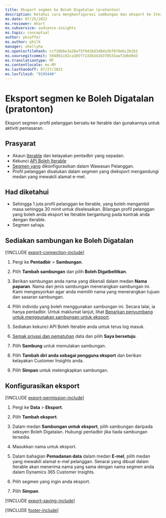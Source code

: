 ```yaml
---
title: Eksport segmen ke Boleh Digatalan (pratonton)
description: Ketahui cara mengkonfigurasi sambungan dan eksport ke Iterable.
ms.date: 07/25/2022
ms.reviewer: mhart
ms.subservice: audience-insights
ms.topic: conceptual
author: pkieffer
ms.author: philk
manager: shellyha
ms.openlocfilehash: ccf10b6e3a28a75f9d1bd3d8da3bf870ebc2b1b2
ms.sourcegitcommit: 594081c82ca385f7143b3416378533aaf2d6d0d3
ms.translationtype: MT
ms.contentlocale: ms-MY
ms.lasthandoff: 07/27/2022
ms.locfileid: "9195440"
---
```

# <a name="export-segments-to-iterable-preview"></a>Eksport segmen ke Boleh Digatalan (pratonton)

Eksport segmen profil pelanggan bersatu ke Iterable dan gunakannya untuk aktiviti pemasaran.

## <a name="prerequisites"></a>Prasyarat

- Akaun [Iterable](https://iterable.com/) dan kelayakan pentadbir yang sepadan.
- Kekunci [API Boleh Iterable](https://support.iterable.com/hc/en-us/articles/360043464871)
- [Segmen yang](segments.md) dikonfigurasikan dalam Wawasan Pelanggan.
- Profil pelanggan disatukan dalam segmen yang dieksport mengandungi medan yang mewakili alamat e-mel.

## <a name="known-limitations"></a>Had diketahui

- Sehingga 1 juta profil pelanggan ke Iterable, yang boleh mengambil masa sehingga 30 minit untuk diselesaikan. Bilangan profil pelanggan yang boleh anda eksport ke Iterable bergantung pada kontrak anda dengan Iterable.
- Segmen sahaja.

## <a name="set-up-connection-to-iterable"></a>Sediakan sambungan ke Boleh Digatalan

[!INCLUDE [export-connection-include](includes/export-connection-admn.md)]

1. Pergi ke **Pentadbir** > **Sambungan**.

1. Pilih **Tambah sambungan** dan pilih **Boleh Digatbelitkan**.

1. Berikan sambungan anda nama yang dikenali dalam medan **Nama paparan**. Nama dan jenis sambungan menerangkan sambungan ini. Kami mengesyorkan agar anda memilih nama yang menerangkan tujuan dan sasaran sambungan.

1. Pilih individu yang boleh menggunakan sambungan ini. Secara lalai, ia hanya pentadbir. Untuk maklumat lanjut, lihat [Benarkan penyumbang untuk menggunakan sambungan untuk eksport](connections.md#allow-contributors-to-use-a-connection-for-exports).

1. Sediakan kekunci API Boleh Iterable anda untuk terus log masuk.

1. [Semak privasi dan pematuhan](connections.md#data-privacy-and-compliance) data dan pilih **Saya bersetuju**.

1. Pilih **Sambung** untuk memulakan sambungan.

1. Pilih **Tambah diri anda sebagai pengguna eksport** dan berikan kelayakan Customer Insights anda.

1. Pilih **Simpan** untuk melengkapkan sambungan.

## <a name="configure-an-export"></a>Konfigurasikan eksport

[!INCLUDE [export-permission-include](includes/export-permission.md)]

1. Pergi ke **Data** > **Eksport**.

1. Pilih **Tambah eksport**.

1. Dalam medan **Sambungan untuk eksport**, pilih sambungan daripada seksyen Boleh Digatalan. Hubungi pentadbir jika tiada sambungan tersedia.

1. Masukkan nama untuk eksport.

1. Dalam bahagian **Pemadanan data** dalam medan **E-mel**, pilih medan yang mewakili alamat e-mel pelanggan. Senarai yang dibuat dalam Iterable akan menerima nama yang sama dengan nama segmen anda dalam Dynamics 365 Customer Insights.

1. Pilih segmen yang ingin anda eksport.

1. Pilih **Simpan**.

[!INCLUDE [export-saving-include](includes/export-saving.md)]

[!INCLUDE [footer-include](includes/footer-banner.md)]

